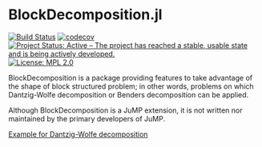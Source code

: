 # BlockDecomposition.jl

[![Build Status](https://travis-ci.org/atoptima/BlockDecomposition.jl.svg?branch=master)](https://travis-ci.org/atoptima/BlockDecomposition.jl)
[![codecov](https://codecov.io/gh/atoptima/BlockDecomposition.jl/branch/master/graph/badge.svg)](https://codecov.io/gh/atoptima/BlockDecomposition.jl)
[![Project Status: Active – The project has reached a stable, usable state and is being actively developed.](https://www.repostatus.org/badges/latest/active.svg)](https://www.repostatus.org/#active)
[![License: MPL 2.0](https://img.shields.io/badge/License-MPL%202.0-brightgreen.svg)](https://opensource.org/licenses/MPL-2.0)

BlockDecomposition is a package providing features to take advantage of the shape of block structured problem; in other words, problems on which Dantzig-Wolfe decomposition or Benders decomposition can be applied.

Although BlockDecomposition is a JuMP extension, 
it is not written nor maintained by the primary developers of JuMP.

[Example for Dantzig-Wolfe decomposition](https://atoptima.github.io/Coluna.jl/latest/user/start/)
